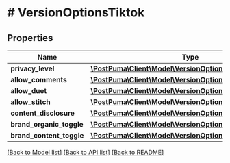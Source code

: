 # # VersionOptionsTiktok

## Properties

Name | Type | Description | Notes
------------ | ------------- | ------------- | -------------
**privacy_level** | [**\PostPuma\Client\Model\VersionOptionsTiktokPrivacyLevel**](VersionOptionsTiktokPrivacyLevel.md) |  | [optional]
**allow_comments** | [**\PostPuma\Client\Model\VersionOptionsTiktokPrivacyLevel**](VersionOptionsTiktokPrivacyLevel.md) |  | [optional]
**allow_duet** | [**\PostPuma\Client\Model\VersionOptionsTiktokPrivacyLevel**](VersionOptionsTiktokPrivacyLevel.md) |  | [optional]
**allow_stitch** | [**\PostPuma\Client\Model\VersionOptionsTiktokPrivacyLevel**](VersionOptionsTiktokPrivacyLevel.md) |  | [optional]
**content_disclosure** | [**\PostPuma\Client\Model\VersionOptionsTiktokPrivacyLevel**](VersionOptionsTiktokPrivacyLevel.md) |  | [optional]
**brand_organic_toggle** | [**\PostPuma\Client\Model\VersionOptionsTiktokPrivacyLevel**](VersionOptionsTiktokPrivacyLevel.md) |  | [optional]
**brand_content_toggle** | [**\PostPuma\Client\Model\VersionOptionsTiktokPrivacyLevel**](VersionOptionsTiktokPrivacyLevel.md) |  | [optional]

[[Back to Model list]](../../README.md#models) [[Back to API list]](../../README.md#endpoints) [[Back to README]](../../README.md)
